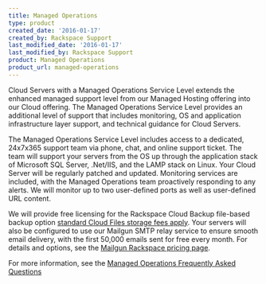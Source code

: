 ```yaml
---
title: Managed Operations
type: product
created_date: '2016-01-17'
created_by: Rackspace Support
last_modified_date: '2016-01-17'
last_modified_by: Rackspace Support
product: Managed Operations
product_url: managed-operations
---
```


Cloud Servers with a Managed Operations Service Level extends the enhanced managed support level from our Managed Hosting offering into our Cloud offering. The Managed Operations Service Level provides an additional level of support that includes monitoring, OS and application infrastructure layer support, and technical guidance for Cloud Servers.

The Managed Operations Service Level includes access to a dedicated, 24x7x365 support team via phone, chat, and online support ticket. The team will support your servers from the OS up through the application stack of Microsoft SQL Server, .Net/IIS, and the LAMP stack on Linux. Your Cloud Server will be regularly patched and updated. Monitoring services are included, with the Managed Operations team proactively responding to any alerts. We will monitor up to two user-defined ports as well as user-defined URL content.

We will provide free licensing for the Rackspace Cloud Backup file-based backup option [standard Cloud Files storage fees apply](http://www.rackspace.com/cloud/cloud_hosting_products/files/pricing/). Your servers will also be configured to use our Mailgun SMTP relay service to ensure smooth email delivery, with the first 50,000 emails sent for free every month. For details and options, see the [Mailgun Rackspace pricing page](http://www.mailgun.com/rackspace).

For more information, see the [Managed Operations Frequently Asked Questions](/how-to/managed-operations-faq/)
